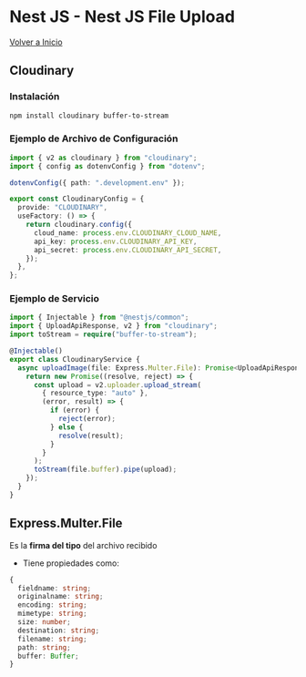 # Nest JS - Nest JS File Upload

[Volver a Inicio](../README.md)

## Cloudinary

### Instalación

```bash
npm install cloudinary buffer-to-stream
```

### Ejemplo de Archivo de Configuración

```ts
import { v2 as cloudinary } from "cloudinary";
import { config as dotenvConfig } from "dotenv";

dotenvConfig({ path: ".development.env" });

export const CloudinaryConfig = {
  provide: "CLOUDINARY",
  useFactory: () => {
    return cloudinary.config({
      cloud_name: process.env.CLOUDINARY_CLOUD_NAME,
      api_key: process.env.CLOUDINARY_API_KEY,
      api_secret: process.env.CLOUDINARY_API_SECRET,
    });
  },
};
```

### Ejemplo de Servicio

```ts
import { Injectable } from "@nestjs/common";
import { UploadApiResponse, v2 } from "cloudinary";
import toStream = require("buffer-to-stream");

@Injectable()
export class CloudinaryService {
  async uploadImage(file: Express.Multer.File): Promise<UploadApiResponse> {
    return new Promise((resolve, reject) => {
      const upload = v2.uploader.upload_stream(
        { resource_type: "auto" },
        (error, result) => {
          if (error) {
            reject(error);
          } else {
            resolve(result);
          }
        }
      );
      toStream(file.buffer).pipe(upload);
    });
  }
}
```

## Express.Multer.File

Es la **firma del tipo** del archivo recibido

- Tiene propiedades como:

```ts
{
  fieldname: string;
  originalname: string;
  encoding: string;
  mimetype: string;
  size: number;
  destination: string;
  filename: string;
  path: string;
  buffer: Buffer;
}
```
